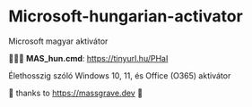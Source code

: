 # Microsoft-hungarian-activator
Microsoft magyar aktivátor

🔑🔑🔑 
<b>MAS_hun.cmd</b>:
https://tinyurl.hu/PHaI

Élethosszig szóló Windows 10, 11, és Office (O365) aktivátor

💯 thanks to https://massgrave.dev 💟

